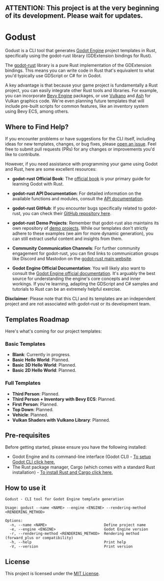 ATTENTION: This project is at the very beginning of its development. Please wait for updates.
---
# Godust

Godust is a CLI tool that generates [Godot Engine](https://godotengine.org/) project templates in Rust, specifically using the godot-rust library (GDExtension bindings for Rust).

The [godot-rust](https://godot-rust.github.io/) library is a pure Rust implementation of the GDExtension bindings. This means you can write code in Rust that's equivalent to what you'd typically use GDScript or C# for in Godot.

A key advantage is that because your game project is fundamentally a Rust project, you can easily integrate other Rust tools and libraries. For example, you can incorporate [Bevy Engine](https://bevy.org/) packages, or use [Vulkano](https://crates.io/crates/vulkano) and [Ash](https://crates.io/crates/ash) for Vulkan graphics code. We're even planning future templates that will include pre-built scripts for common features, like an inventory system using Bevy ECS, among others.

## Where to Find Help?

If you encounter problems or have suggestions for the CLI itself, including ideas for new templates, changes, or bug fixes, please [open an issue](https://github.com/viniciusmorgado/godust). Feel free to submit pull requests (PRs) for any changes or improvements you'd like to contribute.

However, if you need assistance with programming your game using Godot and Rust, here are some excellent resources:

- **godot-rust Official Book**: The [official book](https://godot-rust.github.io/book/index.html) is your primary guide for learning Godot with Rust.
- **godot-rust API Documentation**: For detailed information on the available functions and modules, consult the [API documentation](https://godot-rust.github.io/docs/).
- **godot-rust GitHub**: If you encounter bugs specifically related to godot-rust, you can check their [GitHub repository here](https://github.com/godot-rust/gdext).
- **godot-rust Demo Projects**: Remember that godot-rust also maintains its own repository of [demo projects](https://github.com/godot-rust/demo-projects). While our templates don't strictly adhere to these examples (we aim for more dynamic generation), you can still extract useful content and insights from them.
- **Community Communication Channels**: For further community engagement for godot-rust, you can find links to communication groups like Discord and Mastodon on the [godot-rust main website](https://godot-rust.github.io/).

- **Godot Engine Official Documentation**: You will likely also want to consult the [Godot Engine official documentation](https://docs.godotengine.org/en/latest/). It's arguably the best source for understanding the engine's core concepts and inner workings. If you're learning, adapting the GDScript and C# samples and tutorials to Rust can be an extremely helpful exercise.

**Disclaimer**: Please note that this CLI and its templates are an independent project and are not associated with godot-rust or its development team.

## Templates Roadmap

Here's what's coming for our project templates:

### Basic Templates
* **Blank**: Currently in progress.
* **Basic Hello World**: Planned.
* **Basic 3D Hello World**: Planned.
* **Basic 2D Hello World**: Planned.

### Full Templates
* **Third Person**: Planned.
* **Third Person + Inventory with Bevy ECS**: Planned.
* **First Person**: Planned.
* **Top Down**: Planned.
* **Vehicle**: Planned.
* **Vulkan Shaders with Vulkano Library**: Planned.

## Pre-requisites

Before getting started, please ensure you have the following installed:

* Godot Engine and its command-line interface (Godot CLI) - [To setup Godot CLI click here.]()
* The Rust package manager, Cargo (which comes with a standard Rust installation) - [To install Rust and Cargo click here.](https://www.rust-lang.org/tools/install)

## How to use it

```
Godust - CLI tool for Godot Engine template generation

Usage: godust --name <NAME> --engine <ENGINE> --rendering-method <RENDERING_METHOD>

Options:
  -n, --name <NAME>                          Define project name
  -e, --engine <ENGINE>                      Godot Engine version
  -r, --rendering-method <RENDERING_METHOD>  Rendering method (forward_plus or compatibility)
  -h, --help                                 Print help
  -V, --version                              Print version
```

## License

This project is licensed under the [MIT License](https://github.com/viniciusmorgado/godust/blob/main/LICENSE).
